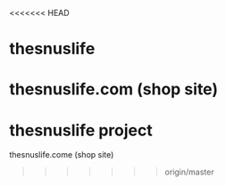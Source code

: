 <<<<<<< HEAD
# thesnuslife
thesnuslife.com (shop site)
=======
# thesnuslife project
thesnuslife.come (shop site)
>>>>>>> origin/master
